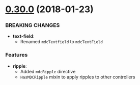 <a name="0.30.0"></a>
# [0.30.0](https://github.com/fintechstudios/angularjs-mdc/compare/v0.29.0...v0.30.0) (2018-01-23)

### BREAKING CHANGES
* **text-field**:
    * Renamed `mdcTextfield` to `mdcTextField`

### Features
* **ripple**:
    * Added `mdcRipple` directive
    * `HasMDCRipple` mixin to apply ripples to other controllers